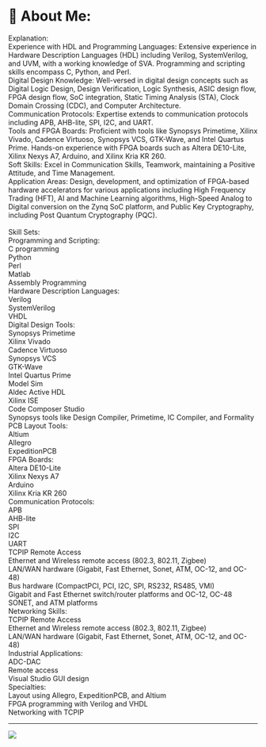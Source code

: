# 💫 About Me:
Explanation:<br>Experience with HDL and Programming Languages: Extensive experience in Hardware Description Languages (HDL) including Verilog, SystemVerilog, and UVM, with a working knowledge of SVA. Programming and scripting skills encompass C, Python, and Perl.<br>Digital Design Knowledge: Well-versed in digital design concepts such as Digital Logic Design, Design Verification, Logic Synthesis, ASIC design flow, FPGA design flow, SoC integration, Static Timing Analysis (STA), Clock Domain Crossing (CDC), and Computer Architecture.<br>Communication Protocols: Expertise extends to communication protocols including APB, AHB-lite, SPI, I2C, and UART.<br>Tools and FPGA Boards: Proficient with tools like Synopsys Primetime, Xilinx Vivado, Cadence Virtuoso, Synopsys VCS, GTK-Wave, and Intel Quartus Prime. Hands-on experience with FPGA boards such as Altera DE10-Lite, Xilinx Nexys A7, Arduino, and Xilinx Kria KR 260.<br>Soft Skills: Excel in Communication Skills, Teamwork, maintaining a Positive Attitude, and Time Management.<br>Application Areas: Design, development, and optimization of FPGA-based hardware accelerators for various applications including High Frequency Trading (HFT), AI and Machine Learning algorithms, High-Speed Analog to Digital conversion on the Zynq SoC platform, and Public Key Cryptography, including Post Quantum Cryptography (PQC).<br><br>Skill Sets:<br>Programming and Scripting:<br>C programming<br>Python<br>Perl<br>Matlab<br>Assembly Programming<br>Hardware Description Languages:<br>Verilog<br>SystemVerilog<br>VHDL<br>Digital Design Tools:<br>Synopsys Primetime<br>Xilinx Vivado<br>Cadence Virtuoso<br>Synopsys VCS<br>GTK-Wave<br>Intel Quartus Prime<br>Model Sim<br>Aldec Active HDL<br>Xilinx ISE<br>Code Composer Studio<br>Synopsys tools like Design Compiler, Primetime, IC Compiler, and Formality<br>PCB Layout Tools:<br>Altium<br>Allegro<br>ExpeditionPCB<br>FPGA Boards:<br>Altera DE10-Lite<br>Xilinx Nexys A7<br>Arduino<br>Xilinx Kria KR 260<br>Communication Protocols:<br>APB<br>AHB-lite<br>SPI<br>I2C<br>UART<br>TCPIP Remote Access<br>Ethernet and Wireless remote access (802.3, 802.11, Zigbee)<br>LAN/WAN hardware (Gigabit, Fast Ethernet, Sonet, ATM, OC-12, and OC-48)<br>Bus hardware (CompactPCI, PCI, I2C, SPI, RS232, RS485, VMI)<br>Gigabit and Fast Ethernet switch/router platforms and OC-12, OC-48 SONET, and ATM platforms<br>Networking Skills:<br>TCPIP Remote Access<br>Ethernet and Wireless remote access (802.3, 802.11, Zigbee)<br>LAN/WAN hardware (Gigabit, Fast Ethernet, Sonet, ATM, OC-12, and OC-48)<br>Industrial Applications:<br>ADC-DAC<br>Remote access<br>Visual Studio GUI design<br>Specialties:<br>Layout using Allegro, ExpeditionPCB, and Altium<br>FPGA programming with Verilog and VHDL<br>Networking with TCPIP



---
[![](https://visitcount.itsvg.in/api?id=FPGAMASTERING&icon=0&color=0)](https://visitcount.itsvg.in)

<!-- Proudly created with GPRM ( https://gprm.itsvg.in ) -->
